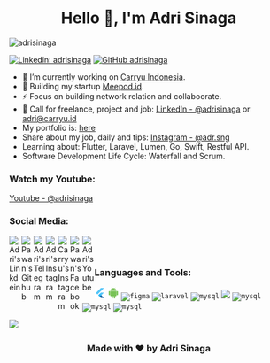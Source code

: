 <h1 align="center">Hello 👋, I'm Adri Sinaga</h1>

<p align="left"> <img src="https://komarev.com/ghpvc/?username=adrisinaga&label=Views&color=blue&style=plastic" alt="adrisinaga" /> </p>

[![Linkedin: adrisinaga](https://img.shields.io/badge/-adrisinaga-blue?style=flat-square&logo=Linkedin&logoColor=white&link=https://www.linkedin.com/in/imthepk/)](https://www.linkedin.com/in/adrisinaga/)
[![GitHub adrisinaga](https://img.shields.io/github/followers/adrisinaga?label=follow&style=social)](https://github.com/adrisinaga)

- 🔭 I’m currently working on [Carryu Indonesia](https://carryu.id/).
- 🌱 Building my startup [Meepod.id](https://meepod.id).
- ⚡ Focus on building network relation and collaboorate.
- 🚀 Call for freelance, project and job: [LinkedIn - @adrisinaga](https://www.linkedin.com/in/adrisinaga/) or adri@carryu.id
- My portfolio is: [here](https://carryu.id/)
- Share about my job, daily and tips: [Instagram - @adr.sng](https://www.instagram.com/adr.sng/)
- Learning about: Flutter, Laravel, Lumen, Go, Swift, Restful API.
- Software Development Life Cycle: Waterfall and Scrum.


### Watch my Youtube:
[Youtube - @adrisinaga](https://www.youtube.com/channel/UCe7gyu6i_AswFnSINNzGv0w/)


### Social Media:
<a href="https://linkedin.com/in/adrisinaga/">
  <img align="left" alt="Adri's Linkdein" width="22px" src="https://cdn.jsdelivr.net/npm/simple-icons@v3/icons/linkedin.svg" />
</a>
<a href="https://github.com/adrisinaga">
  <img align="left" alt="Pawan's Github" width="22px" src="https://cdn.jsdelivr.net/npm/simple-icons@v3/icons/github.svg" />
</a>
<a href="https://t.me/adrisinaga">
  <img align="left" alt="Adri's Telegram" width="22px" src="https://cdn.jsdelivr.net/npm/simple-icons@v3/icons/telegram.svg" />
</a>
<a href="https://www.instagram.com/adr.sng/">
  <img align="left" alt="Adri's Instagram" width="22px" src="https://cdn.jsdelivr.net/npm/simple-icons@v3/icons/instagram.svg" />
</a>
<a href="https://www.instagram.com/carryu.id/">
  <img align="left" alt="Carryu's Instagram" width="22px" src="https://cdn.jsdelivr.net/npm/simple-icons@v3/icons/instagram.svg" />
</a>
<a href="https://facebook.com/adri.sinaga.77/">
  <img align="left" alt="Pawan's Facebook" width="22px" src="https://cdn.jsdelivr.net/npm/simple-icons@v3/icons/facebook.svg" />
</a>
<a href="https://www.youtube.com/channel/UCe7gyu6i_AswFnSINNzGv0w/">
  <img align="left" alt="Adri's Youtube" width="22px" src="https://cdn.jsdelivr.net/npm/simple-icons@v3/icons/youtube.svg" />
</a>

<br/>
<br/>


### Languages and Tools:

<code><img height="20" src="https://raw.githubusercontent.com/github/explore/80688e429a7d4ef2fca1e82350fe8e3517d3494d/topics/flutter/flutter.png"></code>
<code><img height="20" src="https://raw.githubusercontent.com/github/explore/80688e429a7d4ef2fca1e82350fe8e3517d3494d/topics/android/android.png"></code>
<code><img height="20" src="https://www.vectorlogo.zone/logos/figma/figma-icon.svg" alt="figma" width="22" height="22"/></code>
<code><img src="https://www.vectorlogo.zone/logos/laravel/laravel-icon.svg" alt="laravel" height="22"></code>
<code><img src="https://www.vectorlogo.zone/logos/mysql/mysql-ar21.svg" alt="mysql" height="22"/></code>
<code><img height="20" src="https://www.vectorlogo.zone/logos/php/php-ar21.svg"></code>
<code><img src="https://www.vectorlogo.zone/logos/golang/golang-ar21.svg" alt="mysql" height="22"/></code>
<code><img src="https://www.vectorlogo.zone/logos/visualstudio_code/visualstudio_code-icon.svg" alt="mysql" height="22"/></code>
<code><img src="https://www.vectorlogo.zone/logos/microsoft_vb/microsoft_vb-icon.svg" alt="mysql" height="22"/></code>


<a href="https://github.com/adrisinaga">
 <img src='https://github-readme-stats.vercel.app/api?username=adrisinaga&&show_icons=true&title_color=ffffff&icon_color=FFE063&text_color=daf7dc&bg_color=151515'>
</a> 





<div align="center">

### Made with ❤️ **by Adri Sinaga**

</div>
